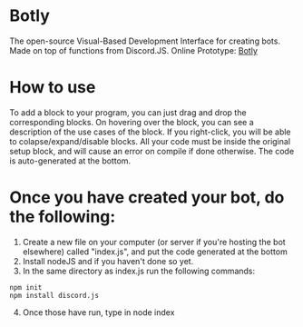 # Botly
The open-source Visual-Based Development Interface for creating bots. Made on top of functions from Discord.JS. Online Prototype: [Botly](https://botly-56339.web.app)

# How to use
To add a block to your program, you can just drag and drop the corresponding blocks. On hovering over the block, you can see a description of the use cases of the block. If you right-click, you will be able to colapse/expand/disable blocks. All your code must be inside the original setup block, and will cause an error on compile if done otherwise. The code is auto-generated at the bottom. 

# Once you have created your bot, do the following:
1) Create a new file on your computer (or server if you're hosting the bot elsewhere) called "index.js", and put the code generated at the bottom 
2) Install nodeJS and if you haven't done so yet.
3) In the same directory as index.js run the following commands:  
  ```
  npm init 
  npm install discord.js
  ```
4) Once those have run, type in node index
